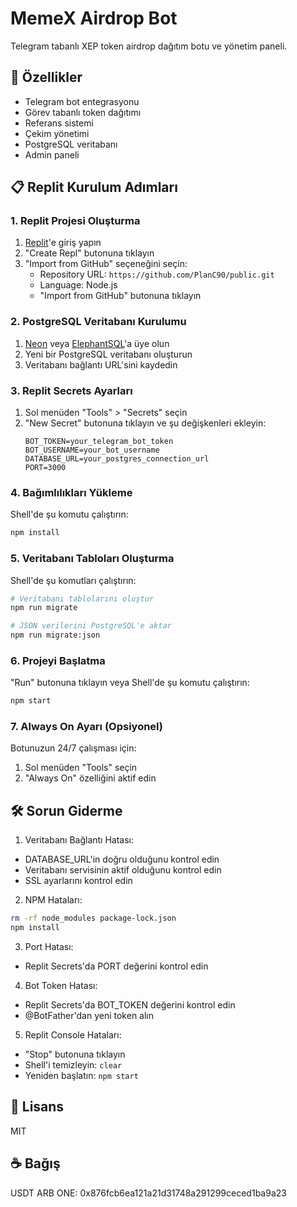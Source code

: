 # MemeX Airdrop Bot

Telegram tabanlı XEP token airdrop dağıtım botu ve yönetim paneli.

## 🚀 Özellikler

- Telegram bot entegrasyonu
- Görev tabanlı token dağıtımı  
- Referans sistemi
- Çekim yönetimi
- PostgreSQL veritabanı
- Admin paneli

## 📋 Replit Kurulum Adımları

### 1. Replit Projesi Oluşturma

1. [Replit](https://replit.com)'e giriş yapın
2. "Create Repl" butonuna tıklayın
3. "Import from GitHub" seçeneğini seçin:
   - Repository URL: `https://github.com/PlanC90/public.git`
   - Language: Node.js
   - "Import from GitHub" butonuna tıklayın

### 2. PostgreSQL Veritabanı Kurulumu

1. [Neon](https://neon.tech) veya [ElephantSQL](https://www.elephantsql.com/)'a üye olun
2. Yeni bir PostgreSQL veritabanı oluşturun
3. Veritabanı bağlantı URL'sini kaydedin

### 3. Replit Secrets Ayarları

1. Sol menüden "Tools" > "Secrets" seçin
2. "New Secret" butonuna tıklayın ve şu değişkenleri ekleyin:
   ```
   BOT_TOKEN=your_telegram_bot_token
   BOT_USERNAME=your_bot_username
   DATABASE_URL=your_postgres_connection_url
   PORT=3000
   ```

### 4. Bağımlılıkları Yükleme

Shell'de şu komutu çalıştırın:
```bash
npm install
```

### 5. Veritabanı Tabloları Oluşturma

Shell'de şu komutları çalıştırın:
```bash
# Veritabanı tablolarını oluştur
npm run migrate

# JSON verilerini PostgreSQL'e aktar
npm run migrate:json
```

### 6. Projeyi Başlatma

"Run" butonuna tıklayın veya Shell'de şu komutu çalıştırın:
```bash
npm start
```

### 7. Always On Ayarı (Opsiyonel)

Botunuzun 24/7 çalışması için:
1. Sol menüden "Tools" seçin
2. "Always On" özelliğini aktif edin

## 🛠️ Sorun Giderme

1. Veritabanı Bağlantı Hatası:
- DATABASE_URL'in doğru olduğunu kontrol edin
- Veritabanı servisinin aktif olduğunu kontrol edin
- SSL ayarlarını kontrol edin

2. NPM Hataları:
```bash
rm -rf node_modules package-lock.json
npm install
```

3. Port Hatası:
- Replit Secrets'da PORT değerini kontrol edin

4. Bot Token Hatası:
- Replit Secrets'da BOT_TOKEN değerini kontrol edin
- @BotFather'dan yeni token alın

5. Replit Console Hataları:
- "Stop" butonuna tıklayın
- Shell'i temizleyin: `clear`
- Yeniden başlatın: `npm start`

## 📝 Lisans

MIT

## ☕ Bağış

USDT ARB ONE: 0x876fcb6ea121a21d31748a291299ceced1ba9a23